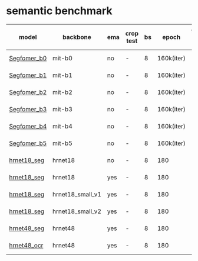 # semantic benchmark
| model                   | backbone            | ema | crop test | bs  | epoch | general test size | mIoU                           | model |
| ----------------------- | ------------------- | --- | --------- | --- | ----- | ----------------- | ------------------------------ | ----- | 
| [Segfomer_b0](https://github.com/ModelTC/United-Perception/blob/main/configs/seg/segformer/segformer_b0.yaml)             | mit-b0                | no | -         | 8   | 160k(iter)   | [2048, 1024]      | 75.28                           | [ckpt](https://github.com/ModelTC/United-Perception/releases/download/0.2.0_github/Segfomer_b0.pth) |
| [Segfomer_b1](https://github.com/ModelTC/United-Perception/blob/main/configs/seg/segformer/segformer_b1.yaml)             | mit-b1                | no | -         | 8   | 160k(iter)   | [2048, 1024]      | 77.55                           | [ckpt](https://github.com/ModelTC/United-Perception/releases/download/0.2.0_github/Segfomer_b1.pth) |
| [Segfomer_b2](https://github.com/ModelTC/United-Perception/blob/main/configs/seg/segformer/segformer_b2.yaml)             | mit-b2                | no | -         | 8   | 160k(iter)   | [2048, 1024]      | 80.38                           | [ckpt](https://github.com/ModelTC/United-Perception/releases/download/0.2.0_github/Segfomer_b2.pth) |
| [Segfomer_b3](https://github.com/ModelTC/United-Perception/blob/main/configs/seg/segformer/segformer_b3.yaml)             | mit-b3                | no | -         | 8   | 160k(iter)   | [2048, 1024]      | 81.36                           | [ckpt](https://github.com/ModelTC/United-Perception/releases/download/0.2.0_github/Segfomer_b3.pth) |
| [Segfomer_b4](https://github.com/ModelTC/United-Perception/blob/main/configs/seg/segformer/segformer_b4.yaml)             | mit-b4                | no | -         | 8   | 160k(iter)   | [2048, 1024]      | 81.49                           | [ckpt](https://github.com/ModelTC/United-Perception/releases/download/0.2.0_github/Segfomer_b4.pth) |
| [Segfomer_b5](https://github.com/ModelTC/United-Perception/blob/main/configs/seg/segformer/segformer_b5.yaml)             | mit-b5                | no | -         | 8   | 160k(iter)   | [2048, 1024]      | 81.52                           | [ckpt](https://github.com/ModelTC/United-Perception/releases/download/0.2.0_github/Segfomer_b5.pth) |
| [hrnet18_seg](https://github.com/ModelTC/United-Perception/blob/main/configs/seg/hrnet/hrnet18_1024x1024.yaml)             | hrnet18                | no | -         | 8   | 180   | [2048, 1024]      | 79.9                           | [ckpt](https://github.com/ModelTC/United-Perception/releases/download/0.2.0_github/hrnet18_seg.pth) |
| [hrnet18_seg](https://github.com/ModelTC/United-Perception/blob/main/configs/seg/hrnet/hrnet18_1024x1024_ema.yaml)             | hrnet18                | yes | -         | 8   | 180   | [2048, 1024]      | 80.5                           | [ckpt](https://github.com/ModelTC/United-Perception/releases/download/0.2.0_github/hrnet18_seg_ema.pth) |
| [hrnet18_seg](https://github.com/ModelTC/United-Perception/blob/main/configs/seg/hrnet/hrnet18_small_v1_1024x1024_ema.yamll)             | hrnet18_small_v1                | yes | -         | 8   | 180   | [2048, 1024]      | 67.8                           | [ckpt](https://github.com/ModelTC/United-Perception/releases/download/0.2.0_github/hrnet18_small_v1.pth) |
| [hrnet18_seg](https://github.com/ModelTC/United-Perception/blob/main/configs/seg/hrnet/hrnet18_small_v2_1024x1024_ema.yaml)             | hrnet18_small_v2                | yes | -         | 8   | 180   | [2048, 1024]      | 75.6                           | [ckpt](https://github.com/ModelTC/United-Perception/releases/download/0.2.0_github/hrnet18_small_v2.pth) |
| [hrnet48_seg](https://github.com/ModelTC/United-Perception/blob/main/configs/seg/hrnet/hrnet48_1024x1024.yaml)             | hrnet48                | yes | -         | 8   | 180   | [2048, 1024]      | 82.61                           | [ckpt](https://github.com/ModelTC/United-Perception/releases/download/0.2.0_github/hrnet48_seg.pth) |
| [hrnet48_ocr](https://github.com/ModelTC/United-Perception/blob/main/configs/seg/hrnet/hrnet48_1024x1024_ocr_ema.yaml)             | hrnet48                | yes | -         | 8   | 180   | [2048, 1024]      | 83.06                           | [ckpt](https://github.com/ModelTC/United-Perception/releases/download/0.2.0_github/hrnet48_ocr.pth) |



